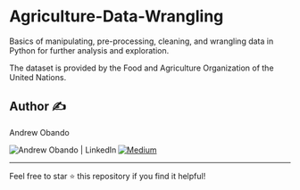 # Agriculture-Data-Wrangling

Basics of manipulating, pre-processing, cleaning, and wrangling data in Python for further analysis and exploration.

The dataset is provided by the Food and Agriculture Organization of the United Nations.

## Author :writing_hand:

Andrew Obando

<a href="https://www.linkedin.com/in/andrewobando/"><img align="left" src="https://img.shields.io/badge/linkedin-%230077B5.svg?style=for-the-badge&logo=linkedin&logoColor=white" alt="Andrew Obando | LinkedIn"/></a>
<a href="https://medium.com/@obandoandrew8">
![Medium](https://img.shields.io/badge/Medium-12100E?style=for-the-badge&logo=medium&logoColor=white)
</a>

-----

Feel free to star ⭐ this repository if you find it helpful!
